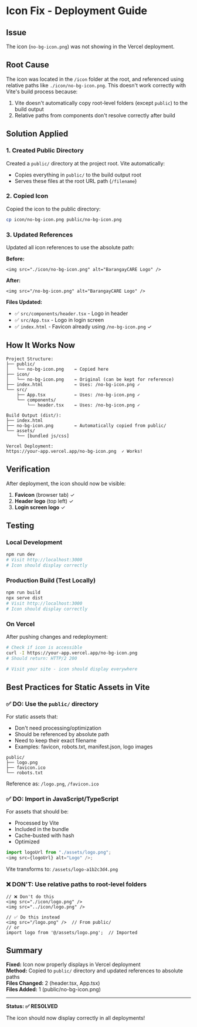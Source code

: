 # Icon Fix - Deployment Guide

## Issue

The icon (`no-bg-icon.png`) was not showing in the Vercel deployment.

## Root Cause

The icon was located in the `/icon` folder at the root, and referenced using relative paths like `./icon/no-bg-icon.png`. This doesn't work correctly with Vite's build process because:

1. Vite doesn't automatically copy root-level folders (except `public`) to the build output
2. Relative paths from components don't resolve correctly after build

## Solution Applied

### 1. Created Public Directory

Created a `public/` directory at the project root. Vite automatically:

- Copies everything in `public/` to the build output root
- Serves these files at the root URL path (`/filename`)

### 2. Copied Icon

Copied the icon to the public directory:

```bash
cp icon/no-bg-icon.png public/no-bg-icon.png
```

### 3. Updated References

Updated all icon references to use the absolute path:

**Before:**

```tsx
<img src="./icon/no-bg-icon.png" alt="BarangayCARE Logo" />
```

**After:**

```tsx
<img src="/no-bg-icon.png" alt="BarangayCARE Logo" />
```

**Files Updated:**

- ✅ `src/components/header.tsx` - Logo in header
- ✅ `src/App.tsx` - Logo in login screen
- ✅ `index.html` - Favicon already using `/no-bg-icon.png` ✓

## How It Works Now

```
Project Structure:
├── public/
│   └── no-bg-icon.png    ← Copied here
├── icon/
│   └── no-bg-icon.png    ← Original (can be kept for reference)
├── index.html            ← Uses: /no-bg-icon.png ✓
└── src/
    ├── App.tsx           ← Uses: /no-bg-icon.png ✓
    └── components/
        └── header.tsx    ← Uses: /no-bg-icon.png ✓

Build Output (dist/):
├── index.html
├── no-bg-icon.png        ← Automatically copied from public/
└── assets/
    └── [bundled js/css]

Vercel Deployment:
https://your-app.vercel.app/no-bg-icon.png  ✓ Works!
```

## Verification

After deployment, the icon should now be visible:

1. **Favicon** (browser tab) ✓
2. **Header logo** (top left) ✓
3. **Login screen logo** ✓

## Testing

### Local Development

```bash
npm run dev
# Visit http://localhost:3000
# Icon should display correctly
```

### Production Build (Test Locally)

```bash
npm run build
npx serve dist
# Visit http://localhost:3000
# Icon should display correctly
```

### On Vercel

After pushing changes and redeployment:

```bash
# Check if icon is accessible
curl -I https://your-app.vercel.app/no-bg-icon.png
# Should return: HTTP/2 200

# Visit your site - icon should display everywhere
```

## Best Practices for Static Assets in Vite

### ✅ DO: Use the `public/` directory

For static assets that:

- Don't need processing/optimization
- Should be referenced by absolute path
- Need to keep their exact filename
- Examples: favicon, robots.txt, manifest.json, logo images

```
public/
├── logo.png
├── favicon.ico
└── robots.txt
```

Reference as: `/logo.png`, `/favicon.ico`

### ✅ DO: Import in JavaScript/TypeScript

For assets that should be:

- Processed by Vite
- Included in the bundle
- Cache-busted with hash
- Optimized

```typescript
import logoUrl from "./assets/logo.png";
<img src={logoUrl} alt="Logo" />;
```

Vite transforms to: `/assets/logo-a1b2c3d4.png`

### ❌ DON'T: Use relative paths to root-level folders

```tsx
// ❌ Don't do this
<img src="./icon/logo.png" />
<img src="../icon/logo.png" />

// ✅ Do this instead
<img src="/logo.png" />  // From public/
// or
import logo from '@/assets/logo.png';  // Imported
```

## Summary

**Fixed:** Icon now properly displays in Vercel deployment  
**Method:** Copied to `public/` directory and updated references to absolute paths  
**Files Changed:** 2 (header.tsx, App.tsx)  
**Files Added:** 1 (public/no-bg-icon.png)

---

**Status: ✅ RESOLVED**

The icon should now display correctly in all deployments!
